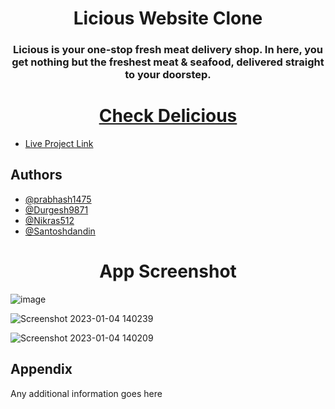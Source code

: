 
<h1 align="center">Licious Website Clone</h1>
<h3 align="center">Licious is your one-stop fresh meat delivery shop. In here, you get nothing but the freshest meat & seafood, delivered straight to your doorstep.</h3>


<h1 align="center"> <a href="https://delicious-durgesh9871.vercel.app/" target="_blank"> Check Delicious</a></h1>

 - [Live Project Link](https://delicious-durgesh9871.vercel.app/)
## Authors

- [@prabhash1475](https://github.com/prabhash1475)
- [@Durgesh9871](https://github.com/Durgesh9871)
- [@Nikras512](https://github.com/Nikras512)
- [@Santoshdandin](https://github.com/Santoshdandin)


<h1 align="center">App Screenshot</h1>

![image](https://user-images.githubusercontent.com/105916881/210515010-03046d5d-305e-4787-95ac-a1f9ad47c667.png)


![Screenshot 2023-01-04 140239](https://user-images.githubusercontent.com/105916881/210515050-30b3d8aa-4bfb-49be-a176-3f6b2f231a32.png)


![Screenshot 2023-01-04 140209](https://user-images.githubusercontent.com/105916881/210515064-81d7ae98-2ad5-4795-ac31-0df505c01933.png)

## Appendix

Any additional information goes here
